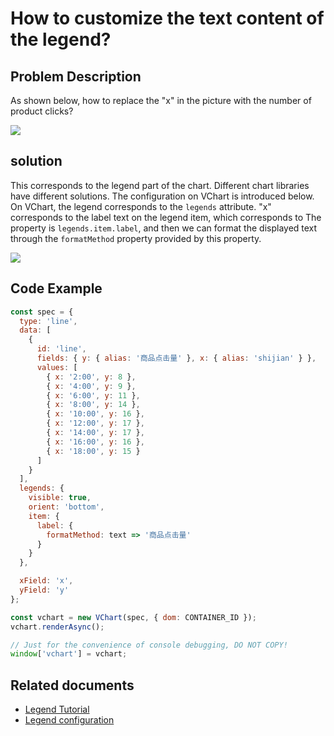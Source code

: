 # How to customize the text content of the legend?

## Problem Description

As shown below, how to replace the "x" in the picture with the number of product clicks?

![](/vchart/faq/91-0.png)

## solution

This corresponds to the legend part of the chart. Different chart libraries have different solutions. The configuration on VChart is introduced below. On VChart, the legend corresponds to the `legends` attribute. "x" corresponds to the label text on the legend item, which corresponds to The property is `legends.item.label`, and then we can format the displayed text through the `formatMethod` property provided by this property.

![](/vchart/faq/91-1.png)

## Code Example

```javascript livedemo
const spec = {
  type: 'line',
  data: [
    {
      id: 'line',
      fields: { y: { alias: '商品点击量' }, x: { alias: 'shijian' } },
      values: [
        { x: '2:00', y: 8 },
        { x: '4:00', y: 9 },
        { x: '6:00', y: 11 },
        { x: '8:00', y: 14 },
        { x: '10:00', y: 16 },
        { x: '12:00', y: 17 },
        { x: '14:00', y: 17 },
        { x: '16:00', y: 16 },
        { x: '18:00', y: 15 }
      ]
    }
  ],
  legends: {
    visible: true,
    orient: 'bottom',
    item: {
      label: {
        formatMethod: text => '商品点击量'
      }
    }
  },

  xField: 'x',
  yField: 'y'
};

const vchart = new VChart(spec, { dom: CONTAINER_ID });
vchart.renderAsync();

// Just for the convenience of console debugging, DO NOT COPY!
window['vchart'] = vchart;
```

## Related documents

- [Legend Tutorial](https://www.visactor.io/vchart/guide/tutorial_docs/Chart_Concepts/Legend)
- [Legend configuration](https://www.visactor.io/vchart/option/lineChart#legends-discrete.type)
